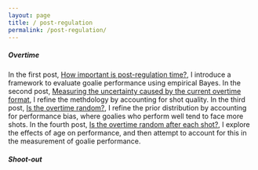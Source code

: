 ```yaml
---
layout: page
title: / post-regulation
permalink: /post-regulation/
---
```

<p>
<h5>Overtime</h5>
In the first post, <a href="https://spazznolo.github.io/2022/04/20/post-regulation-1.html">How important is post-regulation time?</a>, I introduce a framework to evaluate goalie performance using empirical Bayes. In the second post, <a href="https://spazznolo.github.io/2022/04/26/post-regulation-2.html">Measuring the uncertainty caused by the current overtime format</a>, I refine the methdology by accounting for shot quality. In the third post, <a href="https://spazznolo.github.io/2022/04/29/post-regulation-3.html">Is the overtime random?</a>, I refine the prior distribution by accounting for performance bias, where goalies who perform well tend to face more shots. In the fourth post, <a href="https://spazznolo.github.io/2022/04/30/post-regulation-4.html">Is the overtime random after each shot?</a>, I explore the effects of age on performance, and then attempt to account for this in the measurement of goalie performance.
</p>

<p>
<h5>Shoot-out</h5>
</p>